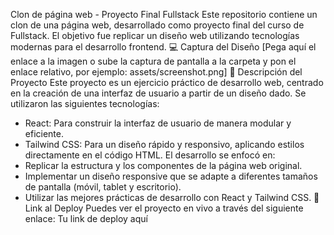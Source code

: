 Clon de página web - Proyecto Final Fullstack
Este repositorio contiene un clon de una página web, desarrollado como proyecto final del curso de Fullstack. El objetivo fue replicar un diseño web utilizando tecnologías modernas para el desarrollo frontend.
💻 Captura del Diseño
[Pega aquí el enlace a la imagen o sube la captura de pantalla a la carpeta y pon el enlace relativo, por ejemplo: assets/screenshot.png]
📝 Descripción del Proyecto
Este proyecto es un ejercicio práctico de desarrollo web, centrado en la creación de una interfaz de usuario a partir de un diseño dado. Se utilizaron las siguientes tecnologías:
 * React: Para construir la interfaz de usuario de manera modular y eficiente.
 * Tailwind CSS: Para un diseño rápido y responsivo, aplicando estilos directamente en el código HTML.
El desarrollo se enfocó en:
 * Replicar la estructura y los componentes de la página web original.
 * Implementar un diseño responsive que se adapte a diferentes tamaños de pantalla (móvil, tablet y escritorio).
 * Utilizar las mejores prácticas de desarrollo con React y Tailwind CSS.
🚀 Link al Deploy
Puedes ver el proyecto en vivo a través del siguiente enlace:
Tu link de deploy aquí
